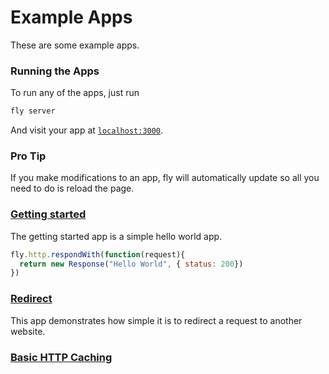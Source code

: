# Example Apps
These are some example apps.

### Running the Apps
To run any of the apps, just run
```bash
fly server
```
And visit your app at [`localhost:3000`](http://localhost:3000).

### Pro Tip
If you make modifications to an app, fly will automatically update so all you need to do is reload the page.

### [Getting started](https://github.com/superfly/fly/tree/master/apps/getting-started)
The getting started app is a simple hello world app.
```JavaScript
fly.http.respondWith(function(request){
  return new Response("Hello World", { status: 200})
})
```

### [Redirect](https://github.com/superfly/fly/tree/master/apps/redirect)
This app demonstrates how simple it is to redirect a request to another website.

### [Basic HTTP Caching](https://github.com/superfly/fly/tree/master/apps/caching)
